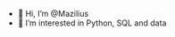 - 👋 Hi, I’m @Mazilius
- 👀 I’m interested in Python, SQL and data
<!---
Mazilius/Mazilius is a ✨ special ✨ repository because its `README.md` (this file) appears on your GitHub profile.
You can click the Preview link to take a look at your changes.
--->
